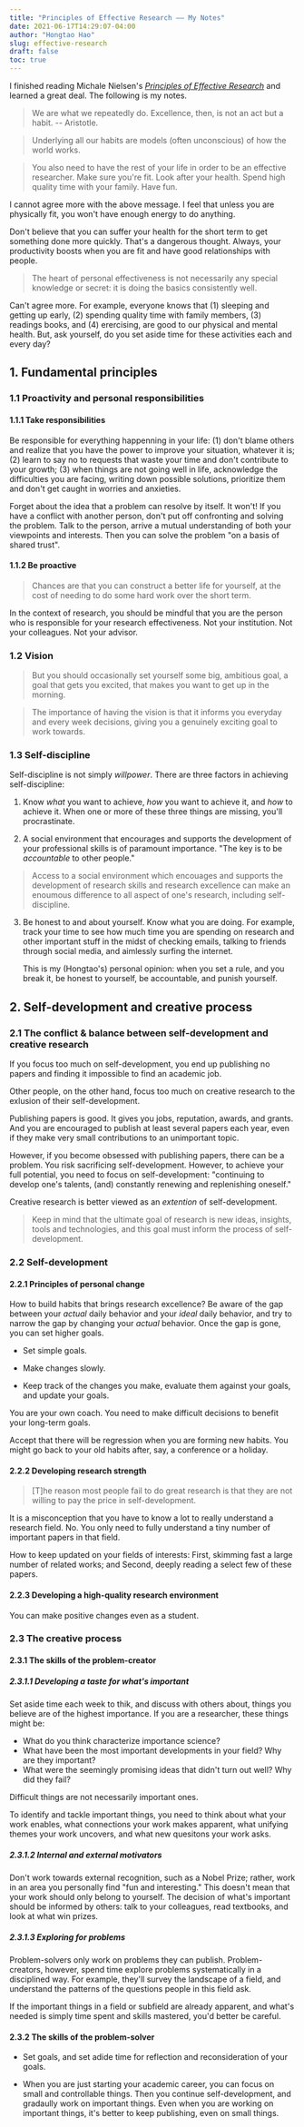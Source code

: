 ```yaml
---
title: "Principles of Effective Research —— My Notes"
date: 2021-06-17T14:29:07-04:00
author: "Hongtao Hao"
slug: effective-research
draft: false
toc: true
---
```


I finished reading Michale Nielsen's [*Principles of Effective Research*](https://michaelnielsen.org/blog/principles-of-effective-research/) and learned a great deal. The following is my notes. 

>We are what we repeatedly do. Excellence, then, is not an act but a habit. -- Aristotle.

>Underlying all our habits are models (often unconscious) of how the world works. 

>You also need to have the rest of your life in order to be an effective researcher. Make sure you're fit. Look after your health. Spend high quality time with your family. Have fun. 

I cannot agree more with the above message. I feel that unless you are physically fit, you won't have enough energy to do anything. 

Don't believe that you can suffer your health for the short term to get something done more quickly. That's a dangerous thought. Always, your productivity boosts when you are fit and have good relationships with people. 

>The heart of personal effectiveness is not necessarily any special knowledge or secret: it is doing the basics consistently well. 

Can't agree more. For example, everyone knows that (1) sleeping and getting up early, (2) spending quality time with family members, (3) readings books, and (4) erercising, are good to our physical and mental health. But, ask yourself, do you set aside time for these activities each and every day?

## 1. Fundamental principles

### 1.1 Proactivity and personal responsibilities

#### 1.1.1 Take responsibilities

Be responsible for everything happenning in your life: (1) don't blame others and realize that you have the power to improve your situation, whatever it is; (2) learn to say no to requests that waste your time and don't contribute to your growth; (3) when things are not going well in life, acknowledge the difficulties you are facing, writing down possible solutions, prioritize them and don't get caught in worries and anxieties. 

Forget about the idea that a problem can resolve by itself. It won't! If you have a conflict with another person, don't put off confronting and solving the problem. Talk to the person, arrive a mutual understanding of both your viewpoints and interests. Then you can solve the problem "on a basis of shared trust".

#### 1.1.2 Be proactive

>Chances are that you can construct a better life for yourself, at the cost of needing to do some hard work over the short term. 

In the context of research, you should be mindful that you are the person who is responsible for your research effectiveness. Not your institution. Not your colleagues. Not your advisor. 

### 1.2 Vision

>But you should occasionally set yourself some big, ambitious goal, a goal that gets you excited, that makes you want to get up in the morning. 

>The importance of having the vision is that it informs you everyday and every week decisions, giving you a genuinely exciting goal to work towards. 

### 1.3 Self-discipline

Self-discipline is not simply *willpower*. There are three factors in achieving self-discipline:

1. Know *what* you want to achieve, *how* you want to achieve it, and *how* to achieve it. When one or more of these three things are missing, you'll procrastinate. 

2. A social environment that encourages and supports the development of your professional skills is of paramount importance. "The key is to be *accountable* to other people."

  >Access to a social environment which encouages and supports the development of research skills and research excellence can make an enoumous difference to all aspect of one's research, including self-discipline. 

3. Be honest to and about yourself. Know what you are doing. For example, track your time to see how much time you are spending on research and other important stuff in the midst of checking emails, talking to friends through social media, and aimlessly surfing the internet. 

     This is my (Hongtao's) personal opinion: when you set a rule, and you break it, be honest to yourself, be accountable, and punish yourself. 

## 2. Self-development and creative process

### 2.1 The conflict & balance between self-development and creative research

If you focus too much on self-development, you end up publishing no papers and finding it impossible to find an academic job. 

Other people, on the other hand, focus too much on creative research to the exlusion of their self-development. 

Publishing papers is good. It gives you jobs, reputation, awards, and grants. And you are encouraged to publish at least several papers each year, even if they make very small contributions to an unimportant topic. 

However, if you become obsessed with publishing papers, there can be a problem. You risk sacrificing self-development. However, to achieve your full potential, you need to focus on self-development: "continuing to develop one's talents, (and) constantly renewing and replenishing oneself."

Creative research is better viewed as an *extention* of self-development. 

>Keep in mind that the ultimate goal of research is new ideas, insights, tools and technologies, and this goal must inform the process of self-development. 

### 2.2 Self-development

#### 2.2.1 Principles of personal change

How to build habits that brings research excellence? Be aware of the gap between your *actual* daily behavior and your *ideal* daily behavior, and try to narrow the gap by changing your *actual* behavior. Once the gap is gone, you can set higher goals. 

- Set simple goals.

- Make changes slowly. 

- Keep track of the changes you make, evaluate them against your goals, and update your goals. 

You are your own coach. You need to make difficult decisions to benefit your long-term goals. 

Accept that there will be regression when you are forming new habits. You might go back to your old habits after, say, a conference or a holiday. 

#### 2.2.2 Developing research strength

>[T]he reason most people fail to do great research is that they are not willing to pay the price in self-development. 

It is a misconception that you have to know a lot to really understand a research field. No. You only need to fully understand a tiny number of important papers in that field. 

How to keep updated on your fields of interests: First, skimming fast a large number of related works; and Second, deeply reading a select few of these papers. 

#### 2.2.3 Developing a high-quality research environment

You can make positive changes even as a student. 

### 2.3 The creative process

#### 2.3.1 The skills of the problem-creator

##### 2.3.1.1 Developing a taste for what's important

Set aside time each week to thik, and discuss with others about, things you believe are of the highest importance. If you are a researcher, these things might be:

  - What do you think characterize importance science?
  - What have been the most important developments in your field? Why are they important?
  - What were the seemingly promising ideas that didn't turn out well? Why did they fail?

Difficult things are not necessarily important ones. 

To identify and tackle important things, you need to think about what your work enables, what connections your work makes apparent, what unifying themes your work uncovers, and what new quesitons your work asks. 

##### 2.3.1.2 Internal and external motivators

Don't work towards external recognition, such as a Nobel Prize; rather, work in an area you personally find "fun and interesting." This doesn't mean that your work should only belong to yourself. The decision of what's important should be informed by others: talk to your colleagues, read textbooks, and look at what win prizes. 

##### 2.3.1.3 Exploring for problems

Problem-solvers only work on problems they can publish. Problem-creators, however, spend time explore problems systematically in a disciplined way. For example, they'll survey the landscape of a field, and understand the patterns of the questions people in this field ask. 

If the important things in a field or subfield are already apparent, and what's needed is simply time spent and skills mastered, you'd better be careful. 

#### 2.3.2 The skills of the problem-solver

- Set goals, and set adide time for reflection and reconsideration of your goals. 

- When you are just starting your academic career, you can focus on small and controllable things. Then you continue self-development, and gradaully work on important things. Even when you are working on important things, it's better to keep publishing, even on small things. 
